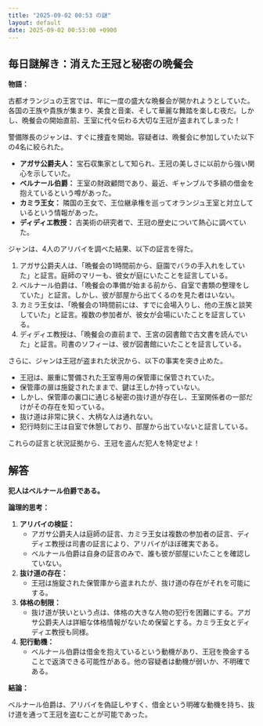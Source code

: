 ```yaml
---
title: "2025-09-02 00:53 の謎"
layout: default
date: 2025-09-02 00:53:00 +0900
---
```

## 毎日謎解き：消えた王冠と秘密の晩餐会

**物語：**

古都オランジュの王宮では、年に一度の盛大な晩餐会が開かれようとしていた。各国の王族や貴族が集まり、美食と音楽、そして華麗な舞踏を楽しむ夜だ。しかし、晩餐会の開始直前、王室に代々伝わる大切な王冠が盗まれてしまった！

警備隊長のジャンは、すぐに捜査を開始。容疑者は、晩餐会に参加していた以下の4名に絞られた。

*   **アガサ公爵夫人：** 宝石収集家として知られ、王冠の美しさに以前から強い関心を示していた。
*   **ベルナール伯爵：** 王室の財政顧問であり、最近、ギャンブルで多額の借金を抱えているという噂があった。
*   **カミラ王女：** 隣国の王女で、王位継承権を巡ってオランジュ王室と対立しているという情報があった。
*   **ディディエ教授：** 古美術の研究者で、王冠の歴史について熱心に調べていた。

ジャンは、4人のアリバイを調べた結果、以下の証言を得た。

1.  アガサ公爵夫人は、「晩餐会の1時間前から、庭園でバラの手入れをしていた」と証言。庭師のマリーも、彼女が庭にいたことを証言している。
2.  ベルナール伯爵は、「晩餐会の準備が始まる前から、自室で書類の整理をしていた」と証言。しかし、彼が部屋から出てくるのを見た者はいない。
3.  カミラ王女は、「晩餐会の1時間前には、すでに会場入りし、他の王族と談笑していた」と証言。複数の参加者が、彼女が会場にいたことを証言している。
4.  ディディエ教授は、「晩餐会の直前まで、王宮の図書館で古文書を読んでいた」と証言。司書のソフィーは、彼が図書館にいたことを証言している。

さらに、ジャンは王冠が盗まれた状況から、以下の事実を突き止めた。

*   王冠は、厳重に警備された王室専用の保管庫に保管されていた。
*   保管庫の扉は施錠されたままで、鍵は王しか持っていない。
*   しかし、保管庫の裏口に通じる秘密の抜け道が存在し、王室関係者の一部だけがその存在を知っている。
*   抜け道は非常に狭く、大柄な人は通れない。
*   犯行時刻に王は自室で休憩しており、部屋から出ていないと証言している。

これらの証言と状況証拠から、王冠を盗んだ犯人を特定せよ！

## 解答

**犯人はベルナール伯爵である。**

**論理的思考：**

1.  **アリバイの検証：**
    *   アガサ公爵夫人は庭師の証言、カミラ王女は複数の参加者の証言、ディディエ教授は司書の証言により、アリバイがほぼ確実である。
    *   ベルナール伯爵は自身の証言のみで、誰も彼が部屋にいたことを確認していない。
2.  **抜け道の存在：**
    *   王冠は施錠された保管庫から盗まれたが、抜け道の存在がそれを可能にする。
3.  **体格の制限：**
    *   抜け道が狭いという点は、体格の大きな人物の犯行を困難にする。アガサ公爵夫人は詳細な体格情報がないため保留とする。カミラ王女とディディエ教授も同様。
4.  **犯行動機：**
    *   ベルナール伯爵は借金を抱えているという動機があり、王冠を換金することで返済できる可能性がある。他の容疑者は動機が弱いか、不明確である。

**結論：**

ベルナール伯爵は、アリバイを偽証しやすく、借金という明確な動機を持ち、抜け道を通って王冠を盗むことが可能であった。
